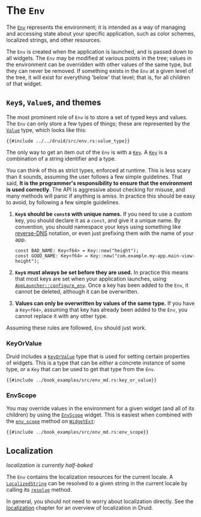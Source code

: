 # The `Env`

The [`Env`] represents the environment; it is intended as a way of managing
and accessing state about your specific application, such as color schemes,
localized strings, and other resources.

The `Env` is created when the application is launched, and is passed down to all
widgets. The `Env` may be modified at various points in the tree; values in the
environment can be overridden with other values of the same type, but they can
never be removed. If something exists in the `Env` at a given level of the tree,
it will exist for everything 'below' that level; that is, for all children of that
widget.

## `Key`s, `Value`s, and themes

The most prominent role of `Env` is to store a set of typed keys and values. The
`Env` can only store a few types of things; these are represented by the
[`Value`] type, which looks like this:

```rust,noplaypen
{{#include ../../druid/src/env.rs:value_type}}
```

The only way to get an item out of the `Env` is with a [`Key`]. A [`Key`] is
a combination of a string identifier and a type.

You can think of this as strict types, enforced at runtime. This is less scary
than it sounds, assuming the user follows a few simple guidelines. That said, **It is the
programmer's responsibility to ensure that the environment is used correctly**.
The API is aggressive about checking for misuse, and many methods will panic if
anything is amiss. In practice this should be easy to avoid, by following a few
simple guidelines.

1. **`Key`s should be `const`s with unique names.** If you need to use a custom
   key, you should declare it as a `const`, and give it a unique name. By
   convention, you should namespace your keys using something like [reverse-DNS]
   notation, or even just prefixing them with the name of your app.

    ```rust,noplaypen
    const BAD_NAME: Key<f64> = Key::new("height");
    const GOOD_NAME: Key<f64> = Key::new("com.example.my-app.main-view-height");
    ```
1. **`Key`s must always be set before they are used.** In practice this means
   that most keys are set when your application launches, using
   [`AppLauncher::configure_env`]. Once a key has been added to the `Env`, it
   cannot be deleted, although it can be overwritten.

1. **Values can only be overwritten by values of the same type.** If you have a
   `Key<f64>`, assuming that key has already been added to the `Env`, you cannot
   replace it with any other type.

Assuming these rules are followed, `Env` should just work.

### KeyOrValue

Druid includes a [`KeyOrValue`] type that is used for setting certain properties
of widgets. This is a type that can be *either* a concrete instance of some
type, *or* a `Key` that can be used to get that type from the `Env`.

```rust,noplaypen
{{#include ../book_examples/src/env_md.rs:key_or_value}}
```

### EnvScope

You may override values in the environment for a given widget (and all of its
children) by using the [`EnvScope`] widget. This is easiest when combined with
the [`env_scope`] method on [`WidgetExt`]:

```rust,noplaypen
{{#include ../book_examples/src/env_md.rs:env_scope}}
```


## Localization

*localization is currently half-baked*

The `Env` contains the localization resources for the current locale. A
[`LocalizedString`] can be resolved to a given string in the current locale by
calling its [`resolve`] method.

In general, you should not need to worry about localization directly. See the
[localization] chapter for an overview of localization in Druid.


[`Env`]: https://docs.rs/druid/0.6.0/druid/struct.Env.html
[`Key`]: https://docs.rs/druid/0.6.0/druid/struct.Key.html
[`Value`]: https://docs.rs/druid/0.6.0/druid/struct.Value.html
[`LocalizedString`]: https://docs.rs/druid/0.6.0/druid/struct.LocalizedString.html
[`resolve`]: https://docs.rs/druid/0.6.0/druid/struct.LocalizedString.html#method.resolve
[localization]: ./localization.md
[reverse-DNS]: https://en.wikipedia.org/wiki/Reverse_domain_name_notation
[`AppLauncher::configure_env`]: https://docs.rs/druid/0.6.0/druid/struct.AppLauncher.html#method.configure_env
[`KeyOrValue`]: https://docs.rs/druid/0.6.0/druid/enum.KeyOrValue.html
[`EnvScope`]: https://docs.rs/druid/0.6.0/druid/widget/struct.EnvScope.html
[`WidgetExt`]: https://docs.rs/druid/0.6.0/druid/trait.WidgetExt.html
[`env_scope`]: https://docs.rs/druid/0.6.0/druid/trait.WidgetExt.html#method.env_scope

